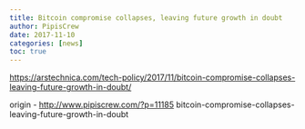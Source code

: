 ```yaml
---
title: Bitcoin compromise collapses, leaving future growth in doubt
author: PipisCrew
date: 2017-11-10
categories: [news]
toc: true
---
```


https://arstechnica.com/tech-policy/2017/11/bitcoin-compromise-collapses-leaving-future-growth-in-doubt/

origin - http://www.pipiscrew.com/?p=11185 bitcoin-compromise-collapses-leaving-future-growth-in-doubt